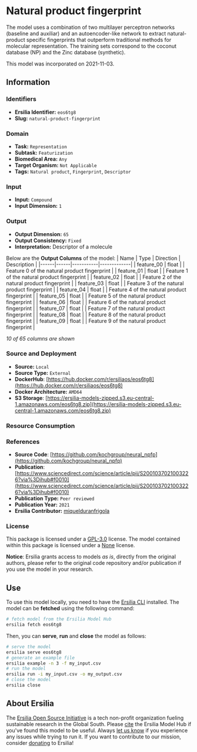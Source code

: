 # Natural product fingerprint

The model uses a combination of two multilayer perceptron networks (baseline and auxiliar) and an autoencoder-like network to extract natural-product specific fingerprints that outperform traditional methods for molecular representation. The training sets correspond to the coconut database (NP) and the Zinc database (synthetic). 

This model was incorporated on 2021-11-03.

## Information
### Identifiers
- **Ersilia Identifier:** `eos6tg8`
- **Slug:** `natural-product-fingerprint`

### Domain
- **Task:** `Representation`
- **Subtask:** `Featurization`
- **Biomedical Area:** `Any`
- **Target Organism:** `Not Applicable`
- **Tags:** `Natural product`, `Fingerprint`, `Descriptor`

### Input
- **Input:** `Compound`
- **Input Dimension:** `1`

### Output
- **Output Dimension:** `65`
- **Output Consistency:** `Fixed`
- **Interpretation:** Descriptor of a molecule

Below are the **Output Columns** of the model:
| Name | Type | Direction | Description |
|------|------|-----------|-------------|
| feature_00 | float |  | Feature 0 of the natural product fingerprint |
| feature_01 | float |  | Feature 1 of the natural product fingerprint |
| feature_02 | float |  | Feature 2 of the natural product fingerprint |
| feature_03 | float |  | Feature 3 of the natural product fingerprint |
| feature_04 | float |  | Feature 4 of the natural product fingerprint |
| feature_05 | float |  | Feature 5 of the natural product fingerprint |
| feature_06 | float |  | Feature 6 of the natural product fingerprint |
| feature_07 | float |  | Feature 7 of the natural product fingerprint |
| feature_08 | float |  | Feature 8 of the natural product fingerprint |
| feature_09 | float |  | Feature 9 of the natural product fingerprint |

_10 of 65 columns are shown_
### Source and Deployment
- **Source:** `Local`
- **Source Type:** `External`
- **DockerHub**: [https://hub.docker.com/r/ersiliaos/eos6tg8](https://hub.docker.com/r/ersiliaos/eos6tg8)
- **Docker Architecture:** `AMD64`
- **S3 Storage**: [https://ersilia-models-zipped.s3.eu-central-1.amazonaws.com/eos6tg8.zip](https://ersilia-models-zipped.s3.eu-central-1.amazonaws.com/eos6tg8.zip)

### Resource Consumption


### References
- **Source Code**: [https://github.com/kochgroup/neural_npfp](https://github.com/kochgroup/neural_npfp)
- **Publication**: [https://www.sciencedirect.com/science/article/pii/S2001037021003226?via%3Dihub#f0010](https://www.sciencedirect.com/science/article/pii/S2001037021003226?via%3Dihub#f0010)
- **Publication Type:** `Peer reviewed`
- **Publication Year:** `2021`
- **Ersilia Contributor:** [miquelduranfrigola](https://github.com/miquelduranfrigola)

### License
This package is licensed under a [GPL-3.0](https://github.com/ersilia-os/ersilia/blob/master/LICENSE) license. The model contained within this package is licensed under a [None](LICENSE) license.

**Notice**: Ersilia grants access to models _as is_, directly from the original authors, please refer to the original code repository and/or publication if you use the model in your research.


## Use
To use this model locally, you need to have the [Ersilia CLI](https://github.com/ersilia-os/ersilia) installed.
The model can be **fetched** using the following command:
```bash
# fetch model from the Ersilia Model Hub
ersilia fetch eos6tg8
```
Then, you can **serve**, **run** and **close** the model as follows:
```bash
# serve the model
ersilia serve eos6tg8
# generate an example file
ersilia example -n 3 -f my_input.csv
# run the model
ersilia run -i my_input.csv -o my_output.csv
# close the model
ersilia close
```

## About Ersilia
The [Ersilia Open Source Initiative](https://ersilia.io) is a tech non-profit organization fueling sustainable research in the Global South.
Please [cite](https://github.com/ersilia-os/ersilia/blob/master/CITATION.cff) the Ersilia Model Hub if you've found this model to be useful. Always [let us know](https://github.com/ersilia-os/ersilia/issues) if you experience any issues while trying to run it.
If you want to contribute to our mission, consider [donating](https://www.ersilia.io/donate) to Ersilia!
